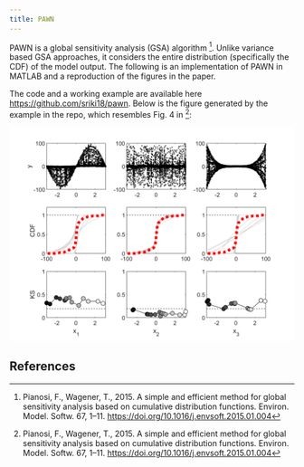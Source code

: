 ```yaml
---
title: PAWN
---
```


PAWN is a global sensitivity analysis (GSA) algorithm [^1]. Unlike variance based GSA approaches, it considers the entire distribution (specifically the CDF) of the model output. The following is an implementation of PAWN in MATLAB and a reproduction of the figures in the paper. 

The code and a working example are available here <https://github.com/sriki18/pawn>. Below is the figure generated by the example in the repo, which resembles Fig. 4 in [^1]:

![Check out the repository!](/assets/PAWN/fig4.png)

## References

[^1]: Pianosi, F., Wagener, T., 2015. A simple and efficient method for global sensitivity analysis based on cumulative distribution functions. Environ. Model. Softw. 67, 1–11. <https://doi.org/10.1016/j.envsoft.2015.01.004>